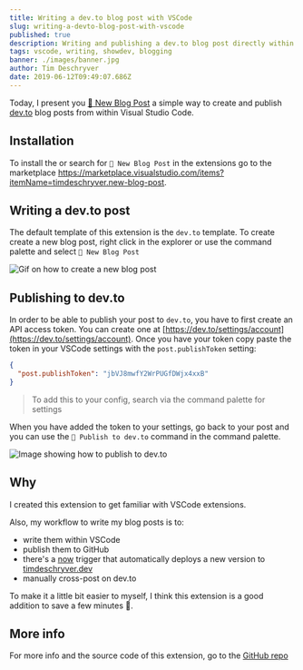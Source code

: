 ```yaml
---
title: Writing a dev.to blog post with VSCode
slug: writing-a-devto-blog-post-with-vscode
published: true
description: Writing and publishing a dev.to blog post directly within VSCode
tags: vscode, writing, showdev, blogging
banner: ./images/banner.jpg
author: Tim Deschryver
date: 2019-06-12T09:49:07.686Z
---
```


Today, I present you [📝 New Blog Post](https://marketplace.visualstudio.com/items?itemName=timdeschryver.new-blog-post) a simple way to create and publish [dev.to](https://dev.to) blog posts from within Visual Studio Code.

## Installation

To install the or search for `📝 New Blog Post` in the extensions go to the marketplace https://marketplace.visualstudio.com/items?itemName=timdeschryver.new-blog-post.

## Writing a dev.to post

The default template of this extension is the `dev.to` template. To create create a new blog post, right click in the explorer or use the command palette and select `📝 New Blog Post`

![Gif on how to create a new blog post](https://raw.githubusercontent.com/timdeschryver/new-blog-post/master/other/new-blog-post.gif)

## Publishing to dev.to

In order to be able to publish your post to `dev.to`, you have to first create an API access token.
You can create one at [https://dev.to/settings/account](https://dev.to/settings/account). Once you have your token copy paste the token in your VSCode settings with the `post.publishToken` setting:

```json
{
  "post.publishToken": "jbVJ8mwfY2WrPUGfDWjx4xxB"
}
```

> To add this to your config, search via the command palette for settings

When you have added the token to your settings, go back to your post and you can use the `🚀 Publish to dev.to` command in the command palette.

![Image showing how to publish to dev.to](https://raw.githubusercontent.com/timdeschryver/new-blog-post/master/other/publish-dev-to.png)

## Why

I created this extension to get familiar with VSCode extensions.

Also, my workflow to write my blog posts is to:

- write them within VSCode
- publish them to GitHub
- there's a [now](https://zeit.co/now) trigger that automatically deploys a new version to [timdeschryver.dev](https://timdeschryver.dev)
- manually cross-post on dev.to

To make it a little bit easier to myself, I think this extension is a good addition to save a few minutes 🙂.

## More info

For more info and the source code of this extension, go to the [GitHub repo](https://github.com/timdeschryver/new-blog-post)
